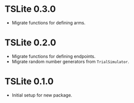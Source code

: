 # TSLite 0.3.0

* Migrate functions for defining arms. 

# TSLite 0.2.0

* Migrate functions for defining endpoints.
* Migrate random number generators from `TrialSimulator`. 

# TSLite 0.1.0

* Initial setup for new package. 

